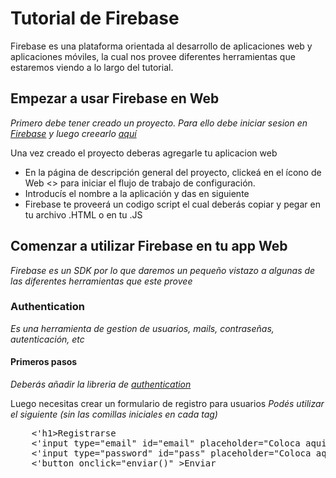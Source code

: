 # Tutorial de Firebase
Firebase es una plataforma orientada al desarrollo de aplicaciones web y aplicaciones móviles, la cual nos provee diferentes herramientas que estaremos viendo a lo largo del tutorial.

## Empezar a usar Firebase en Web
*Primero debe tener creado un proyecto. Para ello debe iniciar sesion en [Firebase](https://firebase.google.com/?hl=es-419) y luego creearlo [aquí](https://console.firebase.google.com/u/0/?hl=es-419)*

Una vez creado el proyecto deberas agregarle tu aplicacion web
- En la página de descripción general del proyecto, clickeá en el ícono de Web <> para iniciar el flujo de trabajo de configuración.
- Introducís el nombre a la aplicación y das en siguiente
- Firebase te proveerá un codigo script el cual deberás copiar y pegar en tu archivo .HTML o en tu .JS

## Comenzar a utilizar Firebase en tu app Web
*Firebase es un SDK por lo que daremos un pequeño vistazo a algunas de las diferentes herramientas que este provee*

### Authentication
*Es una herramienta de gestion de usuarios, mails, contraseñas, autenticación, etc*
#### Primeros pasos
*Deberás añadir la libreria de [authentication](https://firebase.google.com/docs/web/setup?hl=es-419#libraries_hosting-urls)*

Luego necesitas crear un formulario de registro para usuarios
*Podés utilizar el siguiente (sin las comillas iniciales en cada tag)*
<pre>
    <'h1>Registrarse</h1>
    <'input type="email" id="email" placeholder="Coloca aqui tu email" />
    <'input type="password" id="pass" placeholder="Coloca aqui tu password" />
    <'button onclick="enviar()" >Enviar</button>
</pre>
